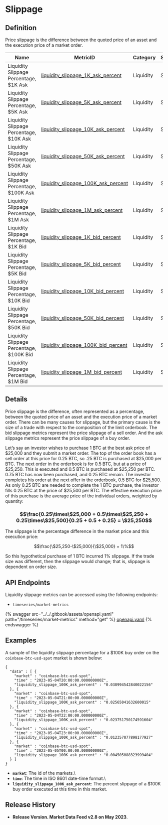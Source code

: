 # Slippage

## Definition

Price slippage is the difference between the quoted price of an asset and the execution price of a market order.

<table><thead><tr><th width="257">Name</th><th width="308">MetricID</th><th>Category</th><th>Subcategory</th><th>Type</th><th width="152">Unit</th><th>Interval</th></tr></thead><tbody><tr><td>Liquidity Slippage Percentage, $1K Ask</td><td><a href="https://coverage.coinmetrics.io/market-metrics/liquidity_slippage_1K_ask_percent">liquidity_slippage_1K_ask_percent</a></td><td>Liquidity</td><td>Slippage</td><td>Ratio</td><td>Dimensionless</td><td>1h</td></tr><tr><td>Liquidity Slippage Percentage, $5K Ask</td><td><a href="https://coverage.coinmetrics.io/market-metrics/liquidity_slippage_5K_ask_percent">liquidity_slippage_5K_ask_percent</a></td><td>Liquidity</td><td>Slippage</td><td>Ratio</td><td>Dimensionless</td><td>1h</td></tr><tr><td>Liquidity Slippage Percentage, $10K Ask</td><td><a href="https://coverage.coinmetrics.io/market-metrics/liquidity_slippage_10K_ask_percent">liquidity_slippage_10K_ask_percent</a></td><td>Liquidity</td><td>Slippage</td><td>Ratio</td><td>Dimensionless</td><td>1h</td></tr><tr><td>Liquidity Slippage Percentage, $50K Ask</td><td><a href="https://coverage.coinmetrics.io/market-metrics/liquidity_slippage_50K_ask_percent">liquidity_slippage_50K_ask_percent</a></td><td>Liquidity</td><td>Slippage</td><td>Ratio</td><td>Dimensionless</td><td>1h</td></tr><tr><td>Liquidity Slippage Percentage, $100K Ask</td><td><a href="https://coverage.coinmetrics.io/market-metrics/liquidity_slippage_100K_ask_percent">liquidity_slippage_100K_ask_percent</a></td><td>Liquidity</td><td>Slippage</td><td>Ratio</td><td>Dimensionless</td><td>1h</td></tr><tr><td>Liquidity Slippage Percentage, $1M Ask</td><td><a href="https://coverage.coinmetrics.io/market-metrics/liquidity_slippage_1M_ask_percent">liquidity_slippage_1M_ask_percent</a></td><td>Liquidity</td><td>Slippage</td><td>Ratio</td><td>Dimensionless</td><td>1h</td></tr><tr><td>Liquidity Slippage Percentage, $1K Bid</td><td><a href="https://coverage.coinmetrics.io/market-metrics/liquidity_slippage_1K_bid_percent">liquidity_slippage_1K_bid_percent</a></td><td>Liquidity</td><td>Slippage</td><td>Ratio</td><td>Dimensionless</td><td>1h</td></tr><tr><td>Liquidity Slippage Percentage, $5K Bid</td><td><a href="https://coverage.coinmetrics.io/market-metrics/liquidity_slippage_5K_bid_percent">liquidity_slippage_5K_bid_percent</a></td><td>Liquidity</td><td>Slippage</td><td>Ratio</td><td>Dimensionless</td><td>1h</td></tr><tr><td>Liquidity Slippage Percentage, $10K Bid</td><td><a href="https://coverage.coinmetrics.io/market-metrics/liquidity_slippage_10K_bid_percent">liquidity_slippage_10K_bid_percent</a></td><td>Liquidity</td><td>Slippage</td><td>Ratio</td><td>Dimensionless</td><td>1h</td></tr><tr><td>Liquidity Slippage Percentage, $50K Bid</td><td><a href="https://coverage.coinmetrics.io/market-metrics/liquidity_slippage_50K_bid_percent">liquidity_slippage_50K_bid_percent</a></td><td>Liquidity</td><td>Slippage</td><td>Ratio</td><td>Dimensionless</td><td>1h</td></tr><tr><td>Liquidity Slippage Percentage, $100K Bid</td><td><a href="https://coverage.coinmetrics.io/market-metrics/liquidity_slippage_100K_bid_percent">liquidity_slippage_100K_bid_percent</a></td><td>Liquidity</td><td>Slippage</td><td>Ratio</td><td>Dimensionless</td><td>1h</td></tr><tr><td>Liquidity Slippage Percentage, $1M Bid</td><td><a href="https://coverage.coinmetrics.io/market-metrics/liquidity_slippage_1M_bid_percent">liquidity_slippage_1M_bid_percent</a></td><td>Liquidity</td><td>Slippage</td><td>Ratio</td><td>Dimensionless</td><td>1h</td></tr></tbody></table>

## Details

Price slippage is the difference, often represented as a percentage, between the quoted price of an asset and the execution price of a market order. There can be many causes for slippage, but the primary cause is the size of a trade with respect to the composition of the limit orderbook. The bid slippage metrics represent the price slippage of a sell order. And the ask slippage metrics represent the price slippage of a buy order.

Let’s say an investor wishes to purchase 1 BTC at the best ask price of $25,000 and they submit a market order. The top of the order book has a sell order at this price for 0.25 BTC, so .25 BTC is purchased at $25,000 per BTC. The next order in the orderbook is for 0.5 BTC, but at a price of $25,250. This is executed and 0.5 BTC is purchased at $25,250 per BTC. 0.75 BTC has now been purchased, and 0.25 BTC remain. The investor completes his order at the next offer in the orderbook, 0.5 BTC for $25,500. As only 0.25 BTC are needed to complete the 1 BTC purchase, the investor fills 0.25 BTC at the price of $25,500 per BTC. The effective execution price of this purchase is the average price of the individual orders, weighted by quantity:

### $$\frac{0.25\times\$25,000 + 0.5\times\$25,250 + 0.25\times\$25,500}{0.25 + 0.5 + 0.25} = \$25,250$$

The slippage is the percentage difference in the market price and this execution price:

$$\frac{\$25,250-\$25,000}{\$25,000} = 1\%$$

So this hypothetical purchase of 1 BTC incurred 1% slippage. If the trade size was different, then the slippage would change; that is, slippage is dependent on order size.

## API Endpoints

Liquidity slippage metrics can be accessed using the following endpoints:

* `timeseries/market-metrics`

{% swagger src="../../.gitbook/assets/openapi.yaml" path="/timeseries/market-metrics" method="get" %}
[openapi.yaml](../../.gitbook/assets/openapi.yaml)
{% endswagger %}

## Examples

A sample of the liquidity slippage percentage for a $100K buy order on the `coinbase-btc-usd-spot` market is shown below:

```
{
  "data" : [ {
    "market" : "coinbase-btc-usd-spot",
    "time" : "2023-05-04T20:00:00.000000000Z",
    "liquidity_slippage_100K_ask_percent" : "0.038994542840022156"
  }, {
    "market" : "coinbase-btc-usd-spot",
    "time" : "2023-05-04T21:00:00.000000000Z",
    "liquidity_slippage_100K_ask_percent" : "0.02565041632600015"
  }, {
    "market" : "coinbase-btc-usd-spot",
    "time" : "2023-05-04T22:00:00.000000000Z",
    "liquidity_slippage_100K_ask_percent" : "0.023751750174591604"
  }, {
    "market" : "coinbase-btc-usd-spot",
    "time" : "2023-05-04T23:00:00.000000000Z",
    "liquidity_slippage_100K_ask_percent" : "0.012357077898177927"
  }, {
    "market" : "coinbase-btc-usd-spot",
    "time" : "2023-05-05T00:00:00.000000000Z",
    "liquidity_slippage_100K_ask_percent" : "0.004505088323999404"
  } ]
}
```

* **`market`**: The id of the markets.\\
* **`time`**: The time in ISO 8601 date-time format.\\
* **`liquidity_slippage_100K_ask_percent`**: The percent slippage of a $100K buy order executed at this time in this market.

## Release History

* **Release Version. Market Data Feed v2.8 on May 2023**.
